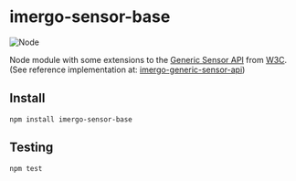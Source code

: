 imergo-sensor-base
==================

![Node][node-version]

Node module with some extensions to the
[Generic Sensor API][generic-sensor-api] from [W3C][w3c].
(See reference implementation at: [imergo-generic-sensor-api][imergo-generic-sensor-api])

## Install

```console
npm install imergo-sensor-base
```

## Testing

```console
npm test
```

[generic-sensor-api]: https://w3c.github.io/sensors/
[imergo-generic-sensor-api]: https://github.com/webcc/imergo-generic-sensor-api
[w3c]: https://www.w3.org/
[node-version]: https://img.shields.io/badge/node-6.9.2-orange.svg?style=flat-square
[npm-image]: https://img.shields.io/badge/npm-0.1.0-blue.svg?style=flat-square
[npm-url]: https://www.npmjs.com/package/imergo-generic-sensor-api